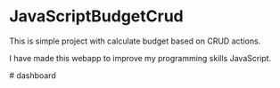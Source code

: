 # JavaScriptBudgetCrud
This is simple project with calculate budget based on CRUD actions.

I have made this webapp to improve my programming skills JavaScript. 


#   d a s h b o a r d  
 